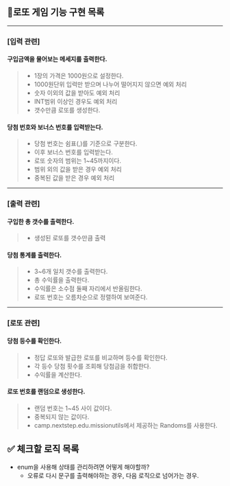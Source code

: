 ## 🎱로또 게임 기능 구현 목록
***
### [입력 관련]
#### 구입금액을 물어보는 메세지를 출력한다.
> - 1장의 가격은 1000원으로 설정한다. 
> - 1000원단위 입력만 받으며 나누어 떨어지지 않으면 예외 처리
> - 숫자 이외의 값을 받아도 예외 처리
> - INT범위 이상인 경우도 예외 처리
> - 갯수만큼 로또를 생성한다.

#### 당첨 번호와 보너스 번호를 입력받는다.
> - 당첨 번호는 쉼표(,)를 기준으로 구분한다.
> - 이후 보너스 번호를 입력받는다.
> - 로또 숫자의 범위는 1~45까지이다.
> - 범위 외의 값을 받은 경우 예외 처리
> - 중복된 값을 받은 경우 예외 처리
***

### [출력 관련]
#### 구입한 총 갯수를 출력한다.
> - 생성된 로또를 갯수만큼 출력

#### 당첨 통계를 출력한다.
> - 3~6개 일치 갯수를 출력한다.
> - 총 수익률을 출력한다.
> - 수익률은 소수점 둘째 자리에서 반올림한다.
> - 로또 번호는 오름차순으로 정렬하여 보여준다.
***

### [로또 관련]
#### 당첨 등수를 확인한다.
> - 정답 로또와 발급한 로또를 비교하며 등수를 확인한다.
> - 각 등수 당첨 횟수를 조회해 당첨금을 취합한다.
> - 수익률을 계산한다.

#### 로또 번호를 랜덤으로 생성한다.
> - 랜덤 번호는 1~45 사이 값이다.
> - 중복되지 않는 값이다.
> - camp.nextstep.edu.missionutils에서 제공하는 Randoms를 사용한다.

## ✅ 체크할 로직 목록

- enum을 사용해 상태를 관리하려면 어떻게 해야할까?
  - 오류로 다시 문구를 출력해야하는 경우, 다음 로직으로 넘어가는 경우.

